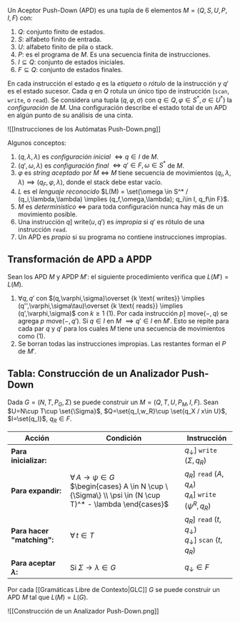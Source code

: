Un Aceptor Push-Down (APD) es una tupla de 6 elementos $M=(Q,S,U,P,I,F)$ con:

1. $Q$: conjunto finito de estados.
2. $S$: alfabeto finito de entrada.
3. $U$: alfabeto finito de pila o stack.
4. $P$: es el programa de $M$. Es una secuencia finita de instrucciones.
5. $I\subseteq Q$: conjunto de estados iniciales.
6. $F\subseteq Q$: conjunto de estados finales.

En cada instrucción el estado $q$ es la *etiqueta* o *rótulo* de la instrucción y $q'$ es el estado sucesor. Cada $q$ en $Q$ rotula un único tipo de instrucción (`scan`, `write`, o `read`). Se considera una tupla $(q,\varphi,\sigma)$ con $q\in Q, \varphi \in S^*, \sigma \in U^*)$ la *configuración* de $M$. Una configuración describe el estado total de un APD en algún punto de su análisis de una cinta.

![[Instrucciones de los Autómatas Push-Down.png]]

Algunos conceptos:

1. $(q,\lambda,\lambda)$ es *configuración inicial* $\iff q \in I$ de $M$.
2. $(q',\omega,\lambda)$ es *configuración final* $\iff q'\in F, \omega \in S^*$ de $M$.
3. $\varphi$ es *string aceptado* por $M$ $\iff$ $M$ tiene secuencia de movimientos $(q_i,\lambda,\lambda)\implies(q_F,\varphi,\lambda)$, donde el stack debe estar vacío.
4. $L$ es el *lenguaje reconocido* $L(M) = \set{\omega \in S^* / (q_i,\lambda,\lambda) \implies (q_f,\omega,\lambda); q_i\in I, q_f\in F}$.
5. $M$ es *determinístico* $\iff$ para toda configuración nunca hay más de un movimiento posible.
6. Una instrucción $q] \text{ write} (u,q')$ es *impropia* si $q'$ es rótulo de una instrucción `read`.
7. Un APD es *propio* si su programa no contiene instrucciones impropias.

## Transformación de APD a APDP

Sean los APD $M$ y APDP $M'$: el siguiente procedimiento verifica que $L(M') = L(M)$.

1. $\forall q, q'$ con $(q,\varphi,\sigma)\overset {k \text{ writes}} \implies (q'',\varphi,\sigma\tau)\overset {k \text{ reads}} \implies (q',\varphi,\sigma)$ con $k \ge 1$ (1). Por cada instrucción $p] \text{ move}(-,q)$ se agrega $p \text{ move}(-,q')$. Si $q\in I$ en $M$ $\implies q'\in I$ en $M'$. Esto se repite para cada par $q$ y $q'$ para los cuales $M$ tiene una secuencia de movimientos como (1).
2. Se borran todas las instrucciones impropias. Las restantes forman el $P$ de $M'$.

## Tabla: Construcción de un Analizador Push-Down

Dada $G=(N,T,P_G,\Sigma)$ se puede construir un $M=(Q,T,U,P_M,I,F)$. Sean $U=N\cup T\cup \set{\Sigma}$, $Q=\set{q_I,w_R}\cup \set{q_X / x\in U}$, $I=\set{q_I}$, $q_R\in F$.

| Acción                      | Condición                                                                                                                       | Instrucción                                                            |
| --------------------------- | ------------------------------------------------------------------------------------------------------------------------------- | ---------------------------------------------------------------------- |
| **Para inicializar:**       |                                                                                                                                 | $q_\downarrow$] `write` $(\Sigma, q_R)$                                |
| **Para expandir:**          | $\forall\, A \rightarrow \psi \in G$<br> $\begin{cases} A \in N \cup \{\Sigma\} \\ \psi \in (N \cup T)^* - \lambda \end{cases}$ | $q_R$] `read` $(A, q_A)$<br>$q_A$] `write` $(\psi^R, q_R)$             |
| **Para hacer "matching":**  | $\forall\, t \in T$                                                                                                             | $q_R$] `read` $(t, q_\downarrow)$<br>$q_\downarrow$] `scan` $(t, q_R)$ |
| **Para aceptar $\lambda$:** | Si $\Sigma \rightarrow \lambda \in G$                                                                                           | $q_\downarrow \in F$                                                   |

Por cada [[Gramáticas Libre de Contexto|GLC]] $G$ se puede construir un APD $M$ tal que $L(M)=L(G)$.

![[Construcción de un Analizador Push-Down.png]]
